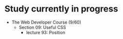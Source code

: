 # Study currently in progress

  - The Web Developer Course (9/60)
    - Section 09: Useful CSS
      - lecture 93: Position